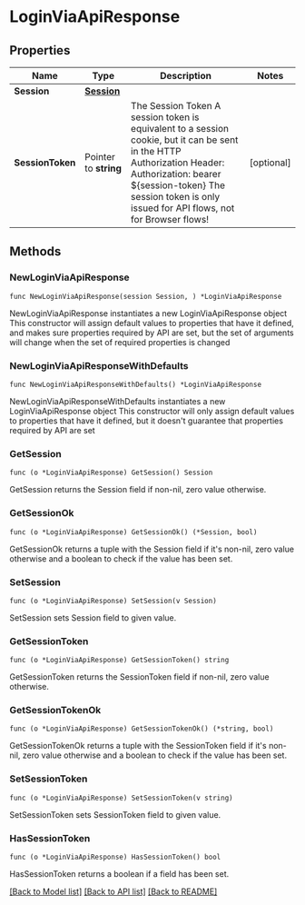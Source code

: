 # LoginViaApiResponse

## Properties

Name | Type | Description | Notes
------------ | ------------- | ------------- | -------------
**Session** | [**Session**](Session.md) |  | 
**SessionToken** | Pointer to **string** | The Session Token  A session token is equivalent to a session cookie, but it can be sent in the HTTP Authorization Header:  Authorization: bearer ${session-token}  The session token is only issued for API flows, not for Browser flows! | [optional] 

## Methods

### NewLoginViaApiResponse

`func NewLoginViaApiResponse(session Session, ) *LoginViaApiResponse`

NewLoginViaApiResponse instantiates a new LoginViaApiResponse object
This constructor will assign default values to properties that have it defined,
and makes sure properties required by API are set, but the set of arguments
will change when the set of required properties is changed

### NewLoginViaApiResponseWithDefaults

`func NewLoginViaApiResponseWithDefaults() *LoginViaApiResponse`

NewLoginViaApiResponseWithDefaults instantiates a new LoginViaApiResponse object
This constructor will only assign default values to properties that have it defined,
but it doesn't guarantee that properties required by API are set

### GetSession

`func (o *LoginViaApiResponse) GetSession() Session`

GetSession returns the Session field if non-nil, zero value otherwise.

### GetSessionOk

`func (o *LoginViaApiResponse) GetSessionOk() (*Session, bool)`

GetSessionOk returns a tuple with the Session field if it's non-nil, zero value otherwise
and a boolean to check if the value has been set.

### SetSession

`func (o *LoginViaApiResponse) SetSession(v Session)`

SetSession sets Session field to given value.


### GetSessionToken

`func (o *LoginViaApiResponse) GetSessionToken() string`

GetSessionToken returns the SessionToken field if non-nil, zero value otherwise.

### GetSessionTokenOk

`func (o *LoginViaApiResponse) GetSessionTokenOk() (*string, bool)`

GetSessionTokenOk returns a tuple with the SessionToken field if it's non-nil, zero value otherwise
and a boolean to check if the value has been set.

### SetSessionToken

`func (o *LoginViaApiResponse) SetSessionToken(v string)`

SetSessionToken sets SessionToken field to given value.

### HasSessionToken

`func (o *LoginViaApiResponse) HasSessionToken() bool`

HasSessionToken returns a boolean if a field has been set.


[[Back to Model list]](../README.md#documentation-for-models) [[Back to API list]](../README.md#documentation-for-api-endpoints) [[Back to README]](../README.md)


